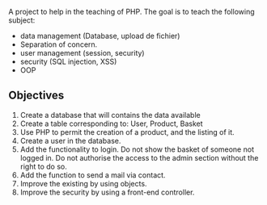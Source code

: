 A project to help in the teaching of PHP.
The goal is to teach the following subject:
 - data management (Database, upload de fichier)
 - Separation of concern.
 - user management (session, security)
 - security (SQL injection, XSS)
 - OOP


## Objectives
 1. Create a database that will contains the data available
 2. Create a table corresponding to: User, Product, Basket
 3. Use PHP to permit the creation of a product, and the listing of it.
 4. Create a user in the database.
 5. Add the functionality to login. Do not show the basket of someone not logged in.
 Do not authorise the access to the admin section without the right to do so.
 6. Add the function to send a mail via contact.
 7. Improve the existing by using objects.
 8. Improve the security by using a front-end controller.
